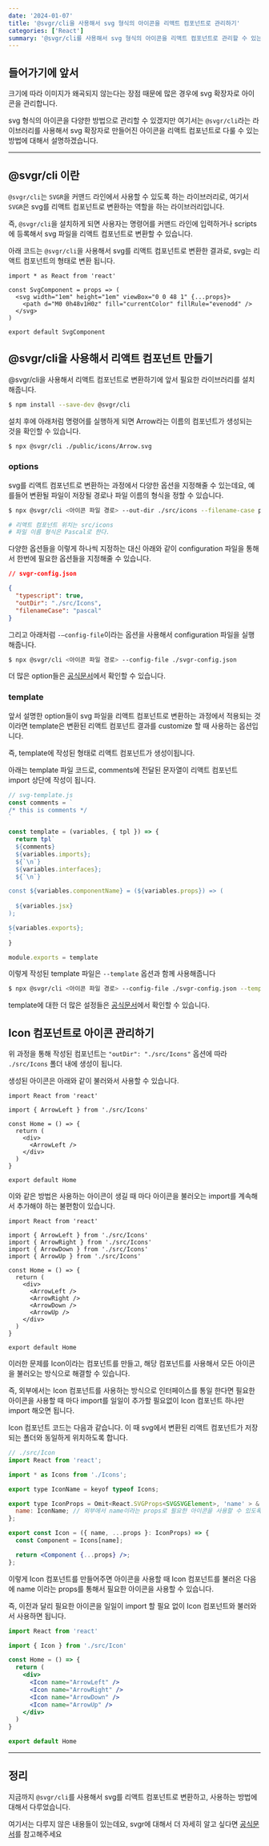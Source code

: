 ```yaml
---
date: '2024-01-07'
title: '@svgr/cli을 사용해서 svg 형식의 아이콘을 리액트 컴포넌트로 관리하기'
categories: ['React']
summary: '@svgr/cli를 사용해서 svg 형식의 아이콘을 리액트 컴포넌트로 관리할 수 있는 방법에 대한 글입니다.'
---
```


## 들어가기에 앞서

크기에 따라 이미지가 왜곡되지 않는다는 장점 때문에 많은 경우에 svg 확장자로 아이콘을 관리합니다.

svg 형식의 아이콘을 다양한 방법으로 관리할 수 있겠지만 여기서는 `@svgr/cli`라는 라이브러리를 사용해서 svg 확장자로 만들어진 아이콘을 리액트 컴포넌트로 다룰 수 있는 방법에 대해서 설명하겠습니다.

---

## @svgr/cli 이란

`@svgr/cli`는 `SVGR`을 커맨드 라인에서 사용할 수 있도록 하는 라이브러리로, 여기서 `SVGR`은 svg를 리액트 컴포넌트로 변환하는 역할을 하는 라이브러리입니다.

즉, `@svgr/cli`을 설치하게 되면 사용자는 명령어를 커맨드 라인에 입력하거나 scripts에 등록해서 svg 파일을 리액트 컴포넌트로 변환할 수 있습니다.

아래 코드는 `@svgr/cli`을 사용해서 svg를 리액트 컴포넌트로 변환한 결과로, svg는 리액트 컴포넌트의 형태로 변환 됩니다.

```tsx
import * as React from 'react'

const SvgComponent = props => (
  <svg width="1em" height="1em" viewBox="0 0 48 1" {...props}>
    <path d="M0 0h48v1H0z" fill="currentColor" fillRule="evenodd" />
  </svg>
)

export default SvgComponent
```

## @svgr/cli을 사용해서 리액트 컴포넌트 만들기

@svgr/cli을 사용해서 리액트 컴포넌트로 변환하기에 앞서 필요한 라이브러리를 설치해줍니다.

```bash
$ npm install --save-dev @svgr/cli
```

설치 후에 아래처럼 명령어를 실행하게 되면 Arrow라는 이름의 컴포넌트가 생성되는 것을 확인할 수 있습니다.

```bash
$ npx @svgr/cli ./public/icons/Arrow.svg
```

### options

svg를 리액트 컴포넌트로 변환하는 과정에서 다양한 옵션을 지정해줄 수 있는데요, 예를들어 변환될 파일이 저장될 경로나 파일 이름의 형식을 정할 수 있습니다.

```bash
$ npx @svgr/cli <아이콘 파일 경로> --out-dir ./src/icons --filename-case pascal

# 리액트 컴포넌트 위치는 src/icons
# 파일 이름 형식은 Pascal로 한다.
```

다양한 옵션들을 이렇게 하나씩 지정하는 대신 아래와 같이 configuration 파일을 통해서 한번에 필요한 옵션들을 지정해줄 수 있습니다.

```json
// svgr-config.json

{
  "typescript": true,
  "outDir": "./src/Icons",
  "filenameCase": "pascal"
}
```

그리고 아래처럼 `-—config-file`이라는 옵션을 사용해서 configuration 파일을 실행해줍니다.

```bash
$ npx @svgr/cli <아이콘 파일 경로> --config-file ./svgr-config.json
```

더 많은 option들은 [공식문서](https://react-svgr.com/docs/options/)에서 확인할 수 있습니다.

### template

앞서 설명한 option들이 svg 파일을 리액트 컴포넌트로 변환하는 과정에서 적용되는 것이라면 template은 변환된 리액트 컴포넌트 결과를 customize 할 때 사용하는 옵션입니다.

즉, template에 작성된 형태로 리액트 컴포넌트가 생성이됩니다.

아래는 template 파일 코드로, comments에 전달된 문자열이 리액트 컴포넌트 import 상단에 작성이 됩니다.

```jsx
// svg-template.js
const comments = `
/* this is comments */
`

const template = (variables, { tpl }) => {
  return tpl`
  ${comments}
  ${variables.imports};
  ${`\n`}
  ${variables.interfaces};
  ${`\n`}

const ${variables.componentName} = (${variables.props}) => (
  
  ${variables.jsx}
);

${variables.exports};
`
}

module.exports = template
```

이렇게 작성된 template 파일은 `--template` 옵션과 함께 사용해줍니다

```bash
$ npx @svgr/cli <아이콘 파일 경로> --config-file ./svgr-config.json --template ./svg-template.js
```

template에 대한 더 많은 설정들은 [공식문서](https://react-svgr.com/docs/custom-templates/)에서 확인할 수 있습니다.

## Icon 컴포넌트로 아이콘 관리하기

위 과정을 통해 작성된 컴포넌트는 `"outDir": "./src/Icons"` 옵션에 따라 `./src/Icons` 폴더 내에 생성이 됩니다.

생성된 아이콘은 아래와 같이 불러와서 사용할 수 있습니다.

```tsx
import React from 'react'

import { ArrowLeft } from './src/Icons'

const Home = () => {
  return (
    <div>
      <ArrowLeft />
    </div>
  )
}

export default Home
```

이와 같은 방법은 사용하는 아이콘이 생길 때 마다 아이콘을 불러오는 import를 계속해서 추가해야 하는 불편함이 있습니다.

```tsx
import React from 'react'

import { ArrowLeft } from './src/Icons'
import { ArrowRight } from './src/Icons'
import { ArrowDown } from './src/Icons'
import { ArrowUp } from './src/Icons'

const Home = () => {
  return (
    <div>
      <ArrowLeft />
      <ArrowRight />
      <ArrowDown />
      <ArrowUp />
    </div>
  )
}

export default Home
```

이러한 문제를 Icon이라는 컴포넌트를 만들고, 해당 컴포넌트를 사용해서 모든 아이콘을 불러오는 방식으로 해결할 수 있습니다.

즉, 외부에서는 Icon 컴포넌트를 사용하는 방식으로 인터페이스를 통일 한다면 필요한 아이콘을 사용할 때 마다 import를 일일이 추가할 필요없이 Icon 컴포넌트 하나만 import 해오면 됩니다.

Icon 컴포넌트 코드는 다음과 같습니다. 이 때 svg에서 변환된 리액트 컴포넌트가 저장되는 폴더와 동일하게 위치하도록 합니다.

```jsx
// ./src/Icon
import React from 'react';

import * as Icons from './Icons';

export type IconName = keyof typeof Icons;

export type IconProps = Omit<React.SVGProps<SVGSVGElement>, 'name' > & {
  name: IconName; // 외부에서 name이라는 props로 필요한 아이콘을 사용할 수 있도록 합니다.
};

export const Icon = ({ name, ...props }: IconProps) => {
  const Component = Icons[name];

  return <Component {...props} />;
};
```

이렇게 Icon 컴포넌트를 만들어주면 아이콘을 사용할 때 Icon 컴포넌트를 불러온 다음에 name 이라는 props를 통해서 필요한 아이콘을 사용할 수 있습니다.

즉, 이전과 달리 필요한 아이콘을 일일이 import 할 필요 없이 Icon 컴포넌트와 불러와서 사용하면 됩니다.

```jsx
import React from 'react'

import { Icon } from './src/Icon'

const Home = () => {
  return (
    <div>
      <Icon name="ArrowLeft" />
      <Icon name="ArrowRight" />
      <Icon name="ArrowDown" />
      <Icon name="ArrowUp" />
    </div>
  )
}

export default Home
```

---

## 정리

지금까지 `@svgr/cli`를 사용해서 svg를 리액트 컴포넌트로 변환하고, 사용하는 방법에 대해서 다루었습니다.

여기서는 다루지 않은 내용들이 있는데요, svgr에 대해서 더 자세히 알고 싶다면 [공식문서](https://react-svgr.com/)를 참고해주세요
